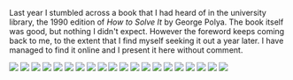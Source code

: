 Last year I stumbled across a book that I had heard of in the university library, the 1990 edition of <i>How to Solve It</i> by George Polya. The book itself was good, but nothing I didn't expect. However the foreword keeps coming back to me, to the extent that I find myself seeking it out a year later. I have managed to find it online and I present it here without comment.


<img src="foreword/11.png"/>
<img src="foreword/12.png"/>
<img src="foreword/13.png"/>
<img src="foreword/14.png"/>
<img src="foreword/15.png"/>
<img src="foreword/16.png"/>
<img src="foreword/17.png"/>
<img src="foreword/18.png"/>
<img src="foreword/19.png"/>
<img src="foreword/20.png"/>
<img src="foreword/21.png"/>
<img src="foreword/22.png"/>
<img src="foreword/23.png"/>
<img src="foreword/24.png"/>
<img src="foreword/25.png"/>
<img src="foreword/26.png"/>
<img src="foreword/27.png"/>
<img src="foreword/28.png"/>
<img src="foreword/29.png"/>
<img src="foreword/30.png"/>
